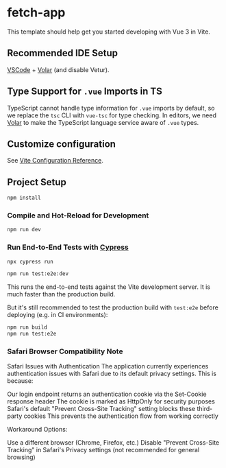 # fetch-app

This template should help get you started developing with Vue 3 in Vite.

## Recommended IDE Setup

[VSCode](https://code.visualstudio.com/) + [Volar](https://marketplace.visualstudio.com/items?itemName=Vue.volar) (and disable Vetur).

## Type Support for `.vue` Imports in TS

TypeScript cannot handle type information for `.vue` imports by default, so we replace the `tsc` CLI with `vue-tsc` for type checking. In editors, we need [Volar](https://marketplace.visualstudio.com/items?itemName=Vue.volar) to make the TypeScript language service aware of `.vue` types.

## Customize configuration

See [Vite Configuration Reference](https://vite.dev/config/).

## Project Setup

```sh
npm install
```

### Compile and Hot-Reload for Development

```sh
npm run dev
```

### Run End-to-End Tests with [Cypress](https://www.cypress.io/)
```sh
npx cypress run
```
```sh
npm run test:e2e:dev
```

This runs the end-to-end tests against the Vite development server.
It is much faster than the production build.

But it's still recommended to test the production build with `test:e2e` before deploying (e.g. in CI environments):

```sh
npm run build
npm run test:e2e
```

### Safari Browser Compatibility Note
Safari Issues with Authentication
The application currently experiences authentication issues with Safari due to its default privacy settings. This is because:

Our login endpoint returns an authentication cookie via the Set-Cookie response header
The cookie is marked as HttpOnly for security purposes
Safari's default "Prevent Cross-Site Tracking" setting blocks these third-party cookies
This prevents the authentication flow from working correctly

Workaround Options:

Use a different browser (Chrome, Firefox, etc.)
Disable "Prevent Cross-Site Tracking" in Safari's Privacy settings (not recommended for general browsing)
